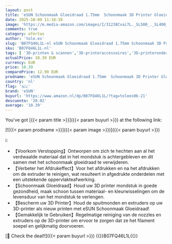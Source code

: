 ```yaml
---
layout: post
title: 'eSUN Schoonmaak Gloeidraad 1.75mm  Schoonmaak 3D Printer Gloeidraad  100g Spoel 3D Printer Accessoires  Natuurlijk'
date: 2025-10-09 11:18:39
image: 'https://m.media-amazon.com/images/I/31238Cvai7L._SL500_._SL400_.jpg'
comments: true
category: ofertas
author: 'tole.es'
slug: 'B07FQ46L1L-nl eSUN Schoonmaak Gloeidraad 1.75mm Schoonmaak 3D Printer...'
sku: 'B07FQ46L1L-nl'
tags: [ '3D-printen & scannen','3D-printeraccessoires','3D-printeronderdelen & 3D-printeraccessoires','Zakelijk, industrie & wetenschap','esun','🇳🇱', ]
actualPrice: 10.39 EUR
currency: EUR
price: 10.39
comparePrice: 12.99 EUR
prodname: 'eSUN Schoonmaak Gloeidraad 1.75mm  Schoonmaak 3D Printer Gloeidraad  100g Spoel 3D Printer Accessoires  Natuurlijk'
country: 'nl'
flag: '🇳🇱'
brand: 'eSUN'
buyurl: 'https://www.amazon.nl/dp/B07FQ46L1L/?tag=tolees0b-21'
descuento: '20.02'
average: '10.39'
---
```


You've got [{{< param title >}}]({{< param buyurl >}}) at the following link:

[![{{< param prodname >}}]({{< param image >}})]({{< param buyurl >}})

ℹ️:

- 【Voorkom Verstopping】Ontworpen om zich te hechten aan al het verdwaalde materiaal dat in het mondstuk is achtergebleven en dit samen met het schoonmaak gloeidraad te verwijderen.
- 【Verbeter het Afdrukeffect】Voor het afdrukken en na het afdrukken om de extruder te reinigen, wat resulteert in afgedrukte onderdelen met een uitstekende oppervlakteafwerking.
- 【Schoonmaak Gloeidraad】Houd uw 3D printer mondstuk in goede gezondheid, maak schoon tussen materiaal- en kleurwisselingen om de levensduur van het mondstuk te verlengen.
- 【Bescherm uw 3D Printer】Houd de spuitmonden en extruders op uw 3D-printer als nieuw printen met eSUN Schoonmaak Gloeidraad!
- 【Gemakkelijk te Gebruiken】Regelmatige reiniging van de nozzles en extruders op de 3D-printer om ervoor te zorgen dat ze het filament soepel en gelijkmatig doorvoeren.

[🛒 Check the deal!!]({{< param buyurl >}})
{{<world>}}B07FQ46L1L{{</world>}}
